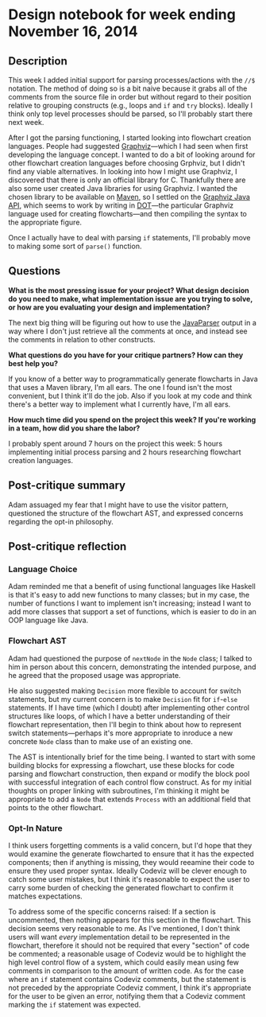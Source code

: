 # Design notebook for week ending November 16, 2014

## Description

This week I added initial support for parsing processes/actions with the `//$` notation.
The method of doing so is a bit naive because it grabs all of the comments from the source file
in order but without regard to their position relative to grouping constructs
(e.g., loops and `if` and `try` blocks).
Ideally I think only top level processes should be parsed,
so I'll probably start there next week.

After I got the parsing functioning, I started looking into flowchart creation languages.
People had suggested [Graphviz]&mdash;which I had seen when first developing the language concept.
I wanted to do a bit of looking around for other flowchart creation languages before choosing Grphviz,
but I didn't find any viable alternatives. In looking into how I might use Graphviz,
I discovered that there is only an official library for C.
Thankfully there are also some user created Java libraries for using Graphviz.
I wanted the chosen library to be available on [Maven],
so I settled on the [Graphviz Java API],
which seems to work by writing in [DOT]&mdash;the particular Graphviz language
used for creating flowcharts&mdash;and then compiling the syntax to the appropriate figure.

Once I actually have to deal with parsing `if` statements,
I'll probably move to making some sort of `parse()` function.

## Questions

**What is the most pressing issue for your project? What design decision do
you need to make, what implementation issue are you trying to solve, or how
are you evaluating your design and implementation?**

The next big thing will be figuring out how to use the [JavaParser] output
in a way where I don't just retrieve all the comments at once,
and instead see the comments in relation to other constructs.

**What questions do you have for your critique partners? How can they best help
you?**

If you know of a better way to programmatically generate flowcharts in Java that uses a Maven library,
I'm all ears. The one I found isn't the most convenient,
but I think it'll do the job. Also if you look at my code
and think there's a better way to implement what I currently have, I'm all ears.

**How much time did you spend on the project this week? If you're working in a
team, how did you share the labor?**

I probably spent around 7 hours on the project this week:
5 hours implementing initial process parsing
and 2 hours researching flowchart creation languages.

## Post-critique summary

Adam assuaged my fear that I might have to use the visitor pattern,
questioned the structure of the flowchart AST,
and expressed concerns regarding the opt-in philosophy.

## Post-critique reflection

### Language Choice

Adam reminded me that a benefit of using functional languages like Haskell
is that it's easy to add new functions to many classes; but in my case,
the number of functions I want to implement isn't increasing;
instead I want to add more classes that support a set of functions,
which is easier to do in an OOP language like Java.

### Flowchart AST

Adam had questioned the purpose of `nextNode` in the `Node` class;
I talked to him in person about this concern, demonstrating the intended purpose,
and he agreed that the proposed usage was appropriate.

He also suggested making `Decision` more flexible to account for switch statements,
but my current concern is to make `Decision` fit for `if`-`else` statements.
If I have time (which I doubt) after implementing other control structures like loops,
of which I have a better understanding of their flowchart representation,
then I'll begin to think about how to represent switch statements&mdash;perhaps
it's more appropriate to inroduce a new concrete `Node` class
than to make use of an existing one.

The AST is intentionally brief for the time being.
I wanted to start with some building blocks for expressing a flowchart,
use these blocks for code parsing and flowchart construction,
then expand or modify the block pool with successful integration
of each control flow construct. As for my initial thoughts on proper linking with subroutines,
I'm thinking it might be appropriate to add a `Node` that extends `Process`
with an additional field that points to the other flowchart.

### Opt-In Nature

I think users forgetting comments is a valid concern,
but I'd hope that they would examine the generate flowcharted
to ensure that it has the expected components; then if anything is missing,
they would reeamine their code to ensure they used proper syntax.
Ideally Codeviz will be clever enough to catch some user mistakes,
but I think it's reasonable to expect the user to carry some burden
of checking the generated flowchart to confirm it matches expectations.

To address some of the specific concerns raised:
If a section is uncommented, then nothing appears for this section in the flowchart.
This decision seems very reasonable to me. As I've mentioned,
I don't think users will want _every_ implementation detail to be represented in the flowchart,
therefore it should not be required that every "section" of code be commented;
a reasonable usage of Codeviz would be to highlight the high level control flow of a system,
which could easily mean using few comments in comparison to the amount of written code.
As for the case where an `if` statement contains Codeviz comments,
but the statement is not preceded by the appropriate Codeviz comment,
I think it's appropriate for the user to be given an error,
notifying them that a Codeviz comment marking the `if` statement was expected.

[DOT]: http://www.graphviz.org/content/dot-language
[Graphviz]: http://www.graphviz.org/
[Graphviz Java API]: https://github.com/jabbalaci/graphviz-java-api
[JavaParser]: https://github.com/javaparser/javaparser
[Maven]: https://maven.apache.org/index.html
